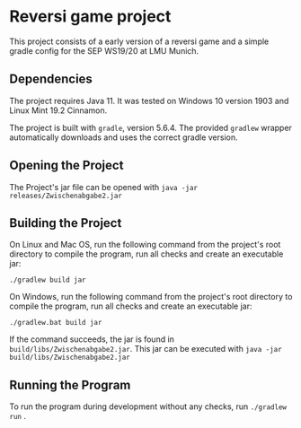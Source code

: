 # Reversi game project

This project consists of a early version of a reversi game and a simple gradle config for the SEP WS19/20 at LMU Munich.

## Dependencies

The project requires Java 11.
It was tested on Windows 10 version 1903 and Linux Mint 19.2 Cinnamon.

The project is built with `gradle`, version 5.6.4. The provided `gradlew` wrapper automatically downloads and uses
the correct gradle version.

## Opening the Project

The Project's jar file can be opened with `java -jar releases/Zwischenabgabe2.jar`

## Building the Project 

On Linux and Mac OS, run the following command from the project's root directory to compile the program,
run all checks and create an executable jar:

```
./gradlew build jar
```

On Windows, run the following command from the project's root directory to compile the program,
run all checks and create an executable jar:

```
./gradlew.bat build jar
```

If the command succeeds, the jar is found in `build/libs/Zwischenabgabe2.jar`.
This jar can be executed with `java -jar build/libs/Zwischenabgabe2.jar`


## Running the Program

To run the program during development without any checks, run `./gradlew run` .
